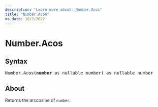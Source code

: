 ```yaml
---
description: "Learn more about: Number.Acos"
title: "Number.Acos"
ms.date: 10/7/2022
---
```

# Number.Acos

## Syntax

<pre>
Number.Acos(<b>number</b> as nullable number) as nullable number
</pre>

## About

Returns the arccosine of `number`.
